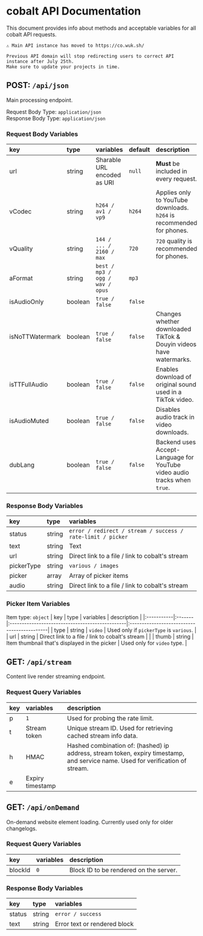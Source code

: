 # cobalt API Documentation
This document provides info about methods and acceptable variables for all cobalt API requests.<br>

```
⚠️ Main API instance has moved to https://co.wuk.sh/

Previous API domain will stop redirecting users to correct API instance after July 25th.  
Make sure to update your projects in time. 
```

## POST: ``/api/json``
Main processing endpoint.<br>

Request Body Type: ``application/json``<br>
Response Body Type: ``application/json``

### Request Body Variables
| key             | type    | variables                         | default   | description                                                                    |
|:----------------|:--------|:----------------------------------|:----------|:-------------------------------------------------------------------------------|
| url             | string  | Sharable URL encoded as URI       | ``null``  | **Must** be included in every request.                                         |
| vCodec          | string  | ``h264 / av1 / vp9``              | ``h264``  | Applies only to YouTube downloads. ``h264`` is recommended for phones.         |
| vQuality        | string  | ``144 / ... / 2160 / max``        | ``720``   | ``720`` quality is recommended for phones.                                     |
| aFormat         | string  | ``best / mp3 / ogg / wav / opus`` | ``mp3``   |                                                                                |
| isAudioOnly     | boolean | ``true / false``                  | ``false`` |                                                                                |
| isNoTTWatermark | boolean | ``true / false``                  | ``false`` | Changes whether downloaded TikTok & Douyin videos have watermarks.             |
| isTTFullAudio   | boolean | ``true / false``                  | ``false`` | Enables download of original sound used in a TikTok video.                     |
| isAudioMuted    | boolean | ``true / false``                  | ``false`` | Disables audio track in video downloads.                                       |
| dubLang         | boolean | ``true / false``                  | ``false`` | Backend uses Accept-Language for YouTube video audio tracks when ``true``.     |

### Response Body Variables
| key        | type   | variables                                                     |
|:-----------|:-------|:--------------------------------------------------------------|
| status     | string | ``error / redirect / stream / success / rate-limit / picker`` |
| text       | string | Text                                                          |
| url        | string | Direct link to a file / link to cobalt's stream               |
| pickerType | string | ``various / images``                                          |
| picker     | array  | Array of picker items                                         |
| audio      | string | Direct link to a file / link to cobalt's stream               |

### Picker Item Variables
Item type: ``object``
| key        | type   | variables                                       | description                                 |
|:-----------|:-------|:------------------------------------------------|:--------------------------------------------|
| type       | string | ``video``                                       | Used only if ``pickerType`` is ``various``. |
| url        | string | Direct link to a file / link to cobalt's stream |                                             |
| thumb      | string | Item thumbnail that's displayed in the picker   | Used only for ``video`` type.               |

## GET: ``/api/stream``
Content live render streaming endpoint.<br>

### Request Query Variables
| key | variables        | description                                                                                                                    |
|:----|:-----------------|:-------------------------------------------------------------------------------------------------------------------------------|
| p   | ``1``            | Used for probing the rate limit.                                                                                               |
| t   | Stream token     | Unique stream ID. Used for retrieving cached stream info data.                                                                 |
| h   | HMAC             | Hashed combination of: (hashed) ip address, stream token, expiry timestamp, and service name. Used for verification of stream. |
| e   | Expiry timestamp |                                                                                                                                |

## GET: ``/api/onDemand``
On-demand website element loading. Currently used only for older changelogs.<br>

### Request Query Variables
| key     | variables | description                            |
|:--------|:----------|:---------------------------------------|
| blockId | ``0``     | Block ID to be rendered on the server. |

### Response Body Variables
| key        | type   | variables                    |
|:-----------|:-------|:-----------------------------|
| status     | string | ``error / success``          |
| text       | string | Error text or rendered block |